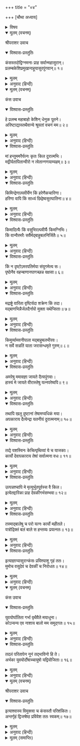 +++
title = "०४"

+++
[चौथा अध्याय]



<details><summary>विषय</summary>

वसुदेव-देवकीका कारागारसे मोक्ष
</details>


<details open><summary>मूलम् (वचनम्)</summary>

श्रीपराशर उवाच
</details>

<details open><summary>विश्वास-प्रस्तुतिः</summary>

कंसस्तदोद्विग्नमनाः प्राह सर्वान्महासुरान्।  
प्रलम्बकेशिप्रमुखानाहूयासुरपुंगवान्॥ १॥
</details>

<details><summary>मूलम्</summary>

कंसस्तदोद्विग्नमनाः प्राह सर्वान्महासुरान्।  
प्रलम्बकेशिप्रमुखानाहूयासुरपुंगवान्॥ १॥
</details>

<details><summary>अनुवाद (हिन्दी)</summary>

श्रीपराशरजी बोले—तब कंसने खिन्नचित्तसे प्रलम्ब और केशी आदि समस्त मुख्य-मुख्य असुरोंको बुलाकर कहा॥ १॥
</details>

<details open><summary>मूलम् (वचनम्)</summary>

कंस उवाच
</details>

<details open><summary>विश्वास-प्रस्तुतिः</summary>

हे प्रलम्ब महाबाहो केशिन् धेनुक पूतने।  
अरिष्टाद्यास्तथैवान्ये श्रूयतां वचनं मम॥ २॥
</details>

<details><summary>मूलम्</summary>

हे प्रलम्ब महाबाहो केशिन् धेनुक पूतने।  
अरिष्टाद्यास्तथैवान्ये श्रूयतां वचनं मम॥ २॥
</details>

<details><summary>अनुवाद (हिन्दी)</summary>

कंस बोला—हे प्रलम्ब! हे महाबाहो केशिन्! हे धेनुक! हे पूतने! तथा हे अरिष्ट आदि अन्य असुरगण! मेरा वचन सुनो—॥ २॥
</details>

<details open><summary>विश्वास-प्रस्तुतिः</summary>

मां हन्तुममरैर्यत्नः कृतः किल दुरात्मभिः।  
मद्वीर्यतापितान्वीरो न त्वेतान्गणयाम्यहम्॥ ३॥
</details>

<details><summary>मूलम्</summary>

मां हन्तुममरैर्यत्नः कृतः किल दुरात्मभिः।  
मद्वीर्यतापितान्वीरो न त्वेतान्गणयाम्यहम्॥ ३॥
</details>

<details><summary>अनुवाद (हिन्दी)</summary>

यह बात प्रसिद्ध हो रही है कि दुरात्मा देवताओंने मेरे मारनेके लिये कोई यत्न किया है; किन्तु मैं वीर पुरुष अपने वीर्यसे सताये हुए इन लोगोंको कुछ भी नहीं गिनता हूँ॥ ३॥
</details>

<details open><summary>विश्वास-प्रस्तुतिः</summary>

किमिन्द्रेणाल्पवीर्येण किं हरेणैकचारिणा।  
हरिणा वापि किं साध्यं छिद्रेष्वसुरघातिना॥ ४॥
</details>

<details><summary>मूलम्</summary>

किमिन्द्रेणाल्पवीर्येण किं हरेणैकचारिणा।  
हरिणा वापि किं साध्यं छिद्रेष्वसुरघातिना॥ ४॥
</details>

<details><summary>अनुवाद (हिन्दी)</summary>

अल्पवीर्य इन्द्र, अकेले घूमनेवाले महादेव अथवा छिद्र (असावधानीका समय) ढूँढ़कर दैत्योंका वध करनेवाले विष्णुसे उनका क्या कार्य सिद्ध हो सकता है?॥ ४॥
</details>

<details open><summary>विश्वास-प्रस्तुतिः</summary>

किमादित्यैः किं वसुभिरल्पवीर्यैः किमग्निभिः।  
किं वान्यैरमरैः सर्वैर्मद‍्बाहुबलनिर्जितैः॥ ५॥
</details>

<details><summary>मूलम्</summary>

किमादित्यैः किं वसुभिरल्पवीर्यैः किमग्निभिः।  
किं वान्यैरमरैः सर्वैर्मद‍्बाहुबलनिर्जितैः॥ ५॥
</details>

<details><summary>अनुवाद (हिन्दी)</summary>

मेरे बाहुबलसे दलित आदित्यों, अल्पवीर्य वसुगणों, अग्नियों अथवा अन्य समस्त देवताओंसे भी मेरा क्या अनिष्ट हो सकता है?॥ ५॥
</details>

<details open><summary>विश्वास-प्रस्तुतिः</summary>

किं न दृष्टोऽमरपतिर्मया संयुगमेत्य सः।  
पृष्ठेनैव वहन्बाणानपागच्छन्न वक्षसा॥ ६॥
</details>

<details><summary>मूलम्</summary>

किं न दृष्टोऽमरपतिर्मया संयुगमेत्य सः।  
पृष्ठेनैव वहन्बाणानपागच्छन्न वक्षसा॥ ६॥
</details>

<details><summary>अनुवाद (हिन्दी)</summary>

आपलोगोंने क्या देखा नहीं था कि मेरे साथ युद्धभूमिमें आकर देवराज इन्द्र, वक्षःस्थलमें नहीं, अपनी पीठपर बाणोंकी बौछार सहता हुआ भाग गया था॥ ६॥
</details>

<details open><summary>विश्वास-प्रस्तुतिः</summary>

मद्राष्ट्रे वारिता वृष्टिर्यदा शक्रेण किं तदा।  
मद्बाणभिन्नैर्जलदैर्नापो मुक्ता यथेप्सिताः॥ ७॥
</details>

<details><summary>मूलम्</summary>

मद्राष्ट्रे वारिता वृष्टिर्यदा शक्रेण किं तदा।  
मद्बाणभिन्नैर्जलदैर्नापो मुक्ता यथेप्सिताः॥ ७॥
</details>

<details><summary>अनुवाद (हिन्दी)</summary>

जिस समय इन्द्रने मेरे राज्यमें वर्षाका होना बन्द कर दिया था उस समय क्या मेघोंने मेरे बाणोंसे विंधकर ही यथेष्ट जल नहीं बरसाया?॥ ७॥
</details>

<details open><summary>विश्वास-प्रस्तुतिः</summary>

किमुर्व्यामवनीपाला मद‍्बाहुबलभीरवः।  
न सर्वे सन्नतिं याता जरासन्धमृते गुरुम्॥ ८॥
</details>

<details><summary>मूलम्</summary>

किमुर्व्यामवनीपाला मद‍्बाहुबलभीरवः।  
न सर्वे सन्नतिं याता जरासन्धमृते गुरुम्॥ ८॥
</details>

<details><summary>अनुवाद (हिन्दी)</summary>

हमारे गुरु (श्वशुर) जरासन्धको छोड़कर क्या पृथिवीके और सभी नृपतिगण मेरे बाहुबलसे भयभीत होकर मेरे सामने सिर नहीं झुकाते?॥ ८॥
</details>

<details open><summary>विश्वास-प्रस्तुतिः</summary>

अमरेषु ममावज्ञा जायते दैत्यपुंगवाः।  
हास्यं मे जायते वीरास्तेषु यत्नपरेष्वपि॥ ९॥
</details>

<details><summary>मूलम्</summary>

अमरेषु ममावज्ञा जायते दैत्यपुंगवाः।  
हास्यं मे जायते वीरास्तेषु यत्नपरेष्वपि॥ ९॥
</details>

<details><summary>अनुवाद (हिन्दी)</summary>

हे दैत्यश्रेष्ठगण! देवताओंके प्रति मेरे चित्तमें अवज्ञा होती है और हे वीरगण! उन्हें अपने (मेरे) वधका यत्न करते देखकर तो मुझे हँसी आती है॥ ९॥
</details>

<details open><summary>विश्वास-प्रस्तुतिः</summary>

तथापि खलु दुष्टानां तेषामप्यधिकं मया।  
अपकाराय दैत्येन्द्रा यतनीयं दुरात्मनाम्॥ १०॥
</details>

<details><summary>मूलम्</summary>

तथापि खलु दुष्टानां तेषामप्यधिकं मया।  
अपकाराय दैत्येन्द्रा यतनीयं दुरात्मनाम्॥ १०॥
</details>

<details><summary>अनुवाद (हिन्दी)</summary>

तथापि हे दैत्येन्द्रो! उन दुष्ट और दुरात्माओंके अपकारके लिये मुझे और भी अधिक प्रयत्न करना चाहिये॥ १०॥
</details>

<details open><summary>विश्वास-प्रस्तुतिः</summary>

तद्ये यशस्विनः केचित्पृथिव्यां ये च याजकाः।  
कार्यो देवापकाराय तेषां सर्वात्मना वधः॥ ११॥
</details>

<details><summary>मूलम्</summary>

तद्ये यशस्विनः केचित्पृथिव्यां ये च याजकाः।  
कार्यो देवापकाराय तेषां सर्वात्मना वधः॥ ११॥
</details>

<details><summary>अनुवाद (हिन्दी)</summary>

अतः पृथिवीमें जो कोई यशस्वी और यज्ञकर्ता हों उनका देवताओंके अपकारके लिये सर्वथा वध कर देना चाहिये॥ ११॥
</details>

<details open><summary>विश्वास-प्रस्तुतिः</summary>

उत्पन्नश्चापि मे मृत्युर्भूतपूर्वस्स वै किल।  
इत्येतद्दारिका प्राह देवकीगर्भसम्भवा॥ १२॥
</details>

<details><summary>मूलम्</summary>

उत्पन्नश्चापि मे मृत्युर्भूतपूर्वस्स वै किल।  
इत्येतद्दारिका प्राह देवकीगर्भसम्भवा॥ १२॥
</details>

<details><summary>अनुवाद (हिन्दी)</summary>

देवकीके गर्भसे उत्पन्न हुई बालिकाने यह भी कहा है कि, वह मेरा भूतपूर्व (प्रथम जन्मका) काल निश्चय ही उत्पन्न हो चुका है॥ १२॥
</details>

<details open><summary>विश्वास-प्रस्तुतिः</summary>

तस्माद‍्बालेषु च परो यत्नः कार्यो महीतले।  
यत्रोद्रिक्तं बलं बाले स हन्तव्यः प्रयत्नतः॥ १३॥
</details>

<details><summary>मूलम्</summary>

तस्माद‍्बालेषु च परो यत्नः कार्यो महीतले।  
यत्रोद्रिक्तं बलं बाले स हन्तव्यः प्रयत्नतः॥ १३॥
</details>

<details><summary>अनुवाद (हिन्दी)</summary>

अतः आजकल पृथिवीपर उत्पन्न हुए बालकोंके विषयमें विशेष सावधानी रखनी चाहिये और जिस बालकमें विशेष बलका उद्रेक हो उसे यत्नपूर्वक मार डालना चाहिये॥ १३॥
</details>

<details open><summary>विश्वास-प्रस्तुतिः</summary>

इत्याज्ञाप्यासुरान्कंसः प्रविश्याशु गृहं ततः।  
मुमोच वसुदेवं च देवकीं च निरोधतः॥ १४॥
</details>

<details><summary>मूलम्</summary>

इत्याज्ञाप्यासुरान्कंसः प्रविश्याशु गृहं ततः।  
मुमोच वसुदेवं च देवकीं च निरोधतः॥ १४॥
</details>

<details><summary>अनुवाद (हिन्दी)</summary>

असुरोंको इस प्रकार आज्ञा दे कंसने कारागृहमें जाकर तुरन्त ही वसुदेव और देवकीको बन्धनसे मुक्त कर दिया॥ १४॥
</details>

<details open><summary>मूलम् (वचनम्)</summary>

कंस उवाच
</details>

<details open><summary>विश्वास-प्रस्तुतिः</summary>

युवयोर्घातिता गर्भा वृथैवैते मयाधुना।  
कोऽप्यन्य एव नाशाय बालो मम समुद‍्गतः॥ १५॥
</details>

<details><summary>मूलम्</summary>

युवयोर्घातिता गर्भा वृथैवैते मयाधुना।  
कोऽप्यन्य एव नाशाय बालो मम समुद‍्गतः॥ १५॥
</details>

<details><summary>अनुवाद (हिन्दी)</summary>

कंस बोला—मैंने अबतक आप दोनोंके बालकोंकी तो वृथा ही हत्या की, मेरा नाश करनेके लिये तो कोई और ही बालक उत्पन्न हो गया है॥ १५॥
</details>

<details open><summary>विश्वास-प्रस्तुतिः</summary>

तदलं परितापेन नूनं तद्भाविनो हि ते।  
अर्भका युवयोर्दोषाच्चायुषो यद्वियोजिताः॥ १६॥
</details>

<details><summary>मूलम्</summary>

तदलं परितापेन नूनं तद्भाविनो हि ते।  
अर्भका युवयोर्दोषाच्चायुषो यद्वियोजिताः॥ १६॥
</details>

<details><summary>अनुवाद (हिन्दी)</summary>

परन्तु आपलोग इसका कुछ दुःख न मानें; क्योंकि उन बालकोंकी होनहार ऐसी ही थी। आपलोगोंके प्रारब्धदोषसे ही उन बालकोंको अपने जीवनसे हाथ धोना पड़ा है॥ १६॥
</details>

<details open><summary>मूलम् (वचनम्)</summary>

श्रीपराशर उवाच
</details>

<details open><summary>विश्वास-प्रस्तुतिः</summary>

इत्याश्वास्य विमुक्त्वा च कंसस्तौ परिशंकितः।  
अन्तर्गृहं द्विजश्रेष्ठ प्रविवेश ततः स्वकम्॥ १७॥
</details>

<details><summary>मूलम्</summary>

इत्याश्वास्य विमुक्त्वा च कंसस्तौ परिशंकितः।  
अन्तर्गृहं द्विजश्रेष्ठ प्रविवेश ततः स्वकम्॥ १७॥
</details>

<details><summary>अनुवाद (हिन्दी)</summary>

श्रीपराशरजी बोले—हे द्विजश्रेष्ठ! उन्हें इस प्रकार ढाँढ़स बँधा और बन्धनसे मुक्तकर कंसने शंकित चित्तसे अपने अन्तःपुरमें प्रवेश किया॥ १७॥
</details>

<details><summary>मूलम् (समाप्तिः)</summary>

इति श्रीविष्णुपुराणे पञ्चमेंऽशे चतुर्थोऽध्यायः॥४॥
</details>
